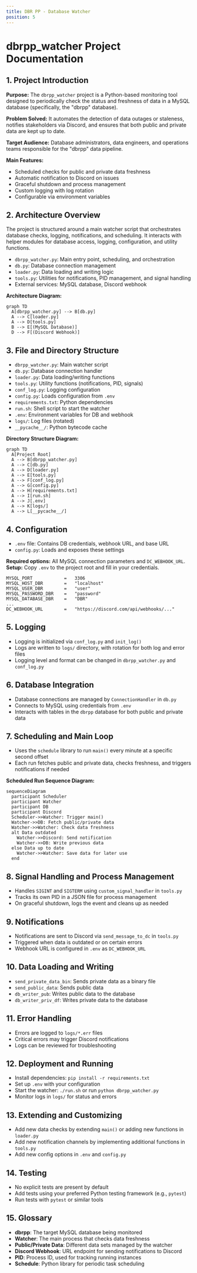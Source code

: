 ```yaml
---
title: DBR PP - Database Watcher
position: 5
---
```


# dbrpp_watcher Project Documentation

## 1. Project Introduction

**Purpose:** The `dbrpp_watcher` project is a Python-based monitoring tool designed to periodically check the status and freshness of data in a MySQL database (specifically, the "dbrpp" database).  

**Problem Solved:** It automates the detection of data outages or staleness, notifies stakeholders via Discord, and ensures that both public and private data are kept up to date.  

**Target Audience:** Database administrators, data engineers, and operations teams responsible for the "dbrpp" data pipeline.  

**Main Features:**
- Scheduled checks for public and private data freshness
- Automatic notification to Discord on issues
- Graceful shutdown and process management
- Custom logging with log rotation
- Configurable via environment variables

## 2. Architecture Overview

The project is structured around a main watcher script that orchestrates database checks, logging, notifications, and scheduling. It interacts with helper modules for database access, logging, configuration, and utility functions.

- `dbrpp_watcher.py`: Main entry point, scheduling, and orchestration
- `db.py`: Database connection management
- `loader.py`: Data loading and writing logic
- `tools.py`: Utilities for notifications, PID management, and signal handling
- External services: MySQL database, Discord webhook

**Architecture Diagram:**

```mermaid
graph TD
  A[dbrpp_watcher.py] --> B[db.py]
  A --> C[loader.py]
  A --> D[tools.py]
  B --> E[(MySQL Database)]
  D --> F[(Discord Webhook)]
```

## 3. File and Directory Structure

- `dbrpp_watcher.py`: Main watcher script
- `db.py`: Database connection handler
- `loader.py`: Data loading/writing functions
- `tools.py`: Utility functions (notifications, PID, signals)
- `conf_log.py`: Logging configuration
- `config.py`: Loads configuration from `.env`
- `requirements.txt`: Python dependencies
- `run.sh`: Shell script to start the watcher
- `.env`: Environment variables for DB and webhook
- `logs/`: Log files (rotated)
- `__pycache__/`: Python bytecode cache

**Directory Structure Diagram:**

```mermaid
graph TD
  A[Project Root]
  A --> B[dbrpp_watcher.py]
  A --> C[db.py]
  A --> D[loader.py]
  A --> E[tools.py]
  A --> F[conf_log.py]
  A --> G[config.py]
  A --> H[requirements.txt]
  A --> I[run.sh]
  A --> J[.env]
  A --> K[logs/]
  A --> L[__pycache__/]
```

## 4. Configuration

- `.env` file: Contains DB credentials, webhook URL, and base URL
- `config.py`: Loads and exposes these settings

**Required options:** All MySQL connection parameters and `DC_WEBHOOK_URL`.  
**Setup:** Copy `.env` to the project root and fill in your credentials.

```env
MYSQL_PORT            =   3306
MYSQL_HOST_DBR        =   "localhost"
MYSQL_USER_DBR        =   "user"
MYSQL_PASSWORD_DBR    =   "password"
MYSQL_DATABASE_DBR    =   "DBR"
...
DC_WEBHOOK_URL        =   "https://discord.com/api/webhooks/..."
```

## 5. Logging

- Logging is initialized via `conf_log.py` and `init_log()`
- Logs are written to `logs/` directory, with rotation for both log and error files
- Logging level and format can be changed in `dbrpp_watcher.py` and `conf_log.py`

## 6. Database Integration

- Database connections are managed by `ConnectionHandler` in `db.py`
- Connects to MySQL using credentials from `.env`
- Interacts with tables in the `dbrpp` database for both public and private data

## 7. Scheduling and Main Loop

- Uses the `schedule` library to run `main()` every minute at a specific second offset
- Each run fetches public and private data, checks freshness, and triggers notifications if needed

**Scheduled Run Sequence Diagram:**

```mermaid
sequenceDiagram
  participant Scheduler
  participant Watcher
  participant DB
  participant Discord
  Scheduler->>Watcher: Trigger main()
  Watcher->>DB: Fetch public/private data
  Watcher->>Watcher: Check data freshness
  alt Data outdated
    Watcher->>Discord: Send notification
    Watcher->>DB: Write previous data
  else Data up to date
    Watcher->>Watcher: Save data for later use
  end
```

## 8. Signal Handling and Process Management

- Handles `SIGINT` and `SIGTERM` using `custom_signal_handler` in `tools.py`
- Tracks its own PID in a JSON file for process management
- On graceful shutdown, logs the event and cleans up as needed

## 9. Notifications

- Notifications are sent to Discord via `send_message_to_dc` in `tools.py`
- Triggered when data is outdated or on certain errors
- Webhook URL is configured in `.env` as `DC_WEBHOOK_URL`

## 10. Data Loading and Writing

- `send_private_data_bin`: Sends private data as a binary file
- `send_public_data`: Sends public data
- `db_writer_pub`: Writes public data to the database
- `db_writer_priv_df`: Writes private data to the database

## 11. Error Handling

- Errors are logged to `logs/*.err` files
- Critical errors may trigger Discord notifications
- Logs can be reviewed for troubleshooting

## 12. Deployment and Running

- Install dependencies: `pip install -r requirements.txt`
- Set up `.env` with your configuration
- Start the watcher: `./run.sh` or run `python dbrpp_watcher.py`
- Monitor logs in `logs/` for status and errors

## 13. Extending and Customizing

- Add new data checks by extending `main()` or adding new functions in `loader.py`
- Add new notification channels by implementing additional functions in `tools.py`
- Add new config options in `.env` and `config.py`

## 14. Testing

- No explicit tests are present by default
- Add tests using your preferred Python testing framework (e.g., `pytest`)
- Run tests with `pytest` or similar tools

## 15. Glossary

- **dbrpp**: The target MySQL database being monitored
- **Watcher**: The main process that checks data freshness
- **Public/Private Data**: Different data sets managed by the watcher
- **Discord Webhook**: URL endpoint for sending notifications to Discord
- **PID**: Process ID, used for tracking running instances
- **Schedule**: Python library for periodic task scheduling